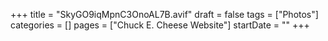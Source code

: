 +++
title = "SkyGO9iqMpnC3OnoAL7B.avif"
draft = false
tags = ["Photos"]
categories = []
pages = ["Chuck E. Cheese Website"]
startDate = ""
+++
